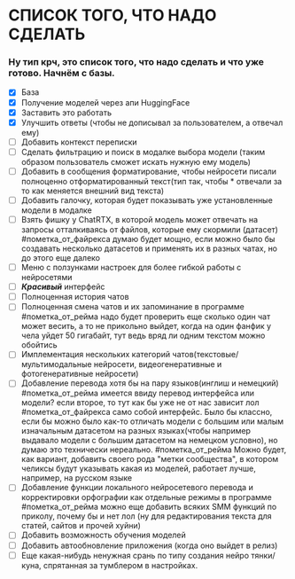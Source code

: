 # СПИСОК ТОГО, ЧТО НАДО СДЕЛАТЬ
### Ну тип крч, это список того, что надо сделать и что уже готово. Начнём с базы.
- [x] База
- [x] Получение моделей через апи HuggingFace
- [x]  Заставить это работать
- [x] Улучшить ответы (чтобы не дописывал за пользователем, а отвечал ему)
- [ ] Добавить контекст переписки
- [ ] Сделать фильтрацию и поиск в модалке выбора модели (таким образом пользователь сможет искать нужную ему модель)
- [ ] Добавить в сообщения форматирование, чтобы нейросети писали полноценно отформатированный текст(тип так, чтобы * отвечали за то как меняется внешний вид текста)
- [ ] Добавить галочку, которая будет показывать уже установленные модели в модалке
- [ ] Взять фишку у ChatRTX, в которой модель может отвечать на запросы отталкиваясь от файлов, которые ему скормили (датасет) #пометка_от_файрекса думаю будет мощно, если можно было бы создавать несколько датасетов и применять их в разных чатах, но до этого еще далеко
- [ ] Меню с ползунками настроек для более гибкой работы с нейросетями
- [ ] ***Красивый*** интерфейс
- [ ] Полноценная история чатов
- [ ] Полноценная смена чатов и их запоминание в программе #пометка_от_рейма надо будет проверить еще сколько один чат может весить, а то не прикольно выйдет, когда на один фанфик у чела уйдет 50 гигабайт, тут ведь вряд ли одним текстом можно обойтись
- [ ] Имплементация нескольких категорий чатов(текстовые/мультимодальные нейросети, видеогенеративные и фотогенеративные нейросети)
- [ ] Добавление перевода хотя бы на пару языков(инглиш и немецкий) #пометка_от_рейма имеется ввиду перевод интерфейса или модели? если второе, то тут как бы уже не от нас зависит лол #пометка_от_файрекса само собой интерфейс. Было бы классно, если бы можно было как-то отличать модели с большим или малым изначальным датасетом на разных языках(чтобы например выдавало модели с большим датасетом на немецком условно), но думаю это технически нереально. #пометка_от_рейма Можно будет, как вариант, добавить своего рода "метки сообщества", в котором челиксы будут указывать какая из моделей, работает лучше, например, на русском языке
- [ ] Добавление функции локального нейросетевого перевода и корректировки орфографии как отдельные режимы в программе #пометка_от_рейма можно еще добавить всяких SMM функций по приколу, почему бы и нет лол (ну для редактирования текста для статей, сайтов и прочей хуйни)
- [ ] Добавить возможность обучения моделей
- [ ] Добавить автообновление приложения (когда оно выйдет в релиз)
- [ ] Еще какая-нибудь ненужная срань по типу создания нейро тянки/куна, спрятанная за тумблером в настройках.